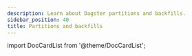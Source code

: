 ```yaml
---
description: Learn about Dagster partitions and backfills.
sidebar_position: 40
title: Partitions and backfills
---
```


import DocCardList from '@theme/DocCardList';

<DocCardList />